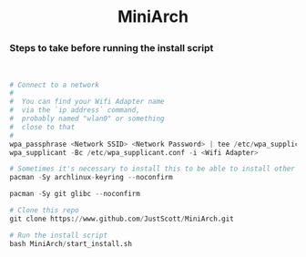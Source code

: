 # <p align='center'>MiniArch</p>

<h3>Steps to take before running the install script</h3>
<br>

```python
# Connect to a network
#
#  You can find your Wifi Adapter name
#  via the `ip address` command, 
#  probably named "wlan0" or something
#  close to that 
#
wpa_passphrase <Network SSID> <Network Password> | tee /etc/wpa_supplicant.conf
wpa_supplicant -Bc /etc/wpa_supplicant.conf -i <Wifi Adapter>

# Sometimes it's necessary to install this to be able to install other packages
pacman -Sy archlinux-keyring --noconfirm

pacman -Sy git glibc --noconfirm

# Clone this repo
git clone https://www.github.com/JustScott/MiniArch.git

# Run the install script
bash MiniArch/start_install.sh

```

